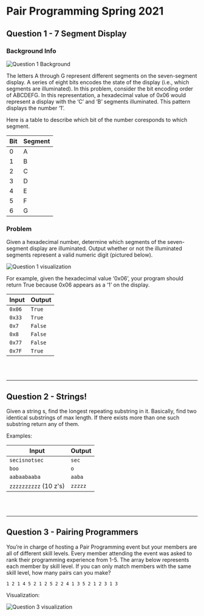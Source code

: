 # Pair Programming Spring 2021

## Question 1 - 7 Segment Display

### Background Info

![Question 1 Background](pair-programming/question-3-1.png)

The letters A through G represent different segments on the seven-segment display. A series of eight bits encodes the state of the display (i.e., which segments are illuminated).
In this problem, consider the bit encoding order of ABCDEFG. In this representation, a hexadecimal value of 0x06 would represent a display with the ‘C’ and ‘B’ segments illuminated. This pattern displays the number ‘1’.

Here is a table to describe which bit of the number coresponds to which segment.

| Bit | Segment |
| --- | ------- |
| 0   | A       |
| 1   | B       |
| 2   | C       |
| 3   | D       |
| 4   | E       |
| 5   | F       |
| 6   | G       |

### Problem

Given a hexadecimal number, determine which segments of the seven-segment display are illuminated. Output whether or not the illuminated segments represent a valid numeric digit (pictured below).

![Question 1 visualization](pair-programming/question-3-2.png)

For example, given the hexadecimal value ‘0x06’, your program should return True because 0x06 appears as a ‘1’ on the display.

| Input  | Output  |
| ------ | ------- |
| `0x06` | `True`  |
| `0x33` | `True`  |
| `0x7`  | `False` |
| `0x8`  | `False` |
| `0x77` | `False` |
| `0x7F` | `True`  |

<br/><br/>

---

## Question 2 - Strings!

Given a string s, find the longest repeating substring in it. Basically, find two identical substrings of max length. If there exists more than one such substring return any of them.

Examples:

| Input                 | Output  |
| --------------------- | ------- |
| `secisnotsec`         | `sec`   |
| `boo`                 | `o`     |
| `aabaabaaba`          | `aaba`  |
| `zzzzzzzzzz` (10 z's) | `zzzzz` |

<br/><br/>

---

## Question 3 - Pairing Programmers

You’re in charge of hosting a Pair Programming event but your members are all of different skill levels. Every member attending the event was asked to rank their programming experience from 1-5. The array below represents each member by skill level. If you can only match members with the same skill level, how many pairs can you make?

`1 2 1 4 5 2 1 2 5 2 2 4 1 3 5 2 1 2 3 1 3`

Visualization:

![Question 3 visualization](pair-programming/question-1.png)
